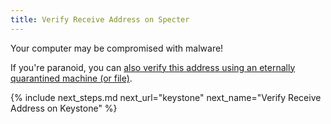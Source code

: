 ```yaml
---
title: Verify Receive Address on Specter
---
```


Your computer may be compromised with malware!

If you're paranoid, you can [also verify this address using an eternally quarantined machine (or file)](advanced).


{% include next_steps.md next_url="keystone" next_name="Verify Receive Address on Keystone" %}
